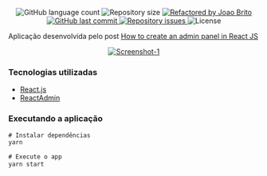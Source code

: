 <p align="center">
  <img alt="GitHub language count" src="https://img.shields.io/github/languages/count/joaocbrito/react-admin-tutorial?color=%2304D361">

  <img alt="Repository size" src="https://img.shields.io/github/repo-size/joaocbrito/react-admin-tutorial">
	
  <a href="https://www.linkedin.com/in/joao-brito-b13418199/">
    <img alt="Refactored by Joao Brito" src="https://img.shields.io/badge/made%20by-joaocbrito-%2304D361">
  </a>

  <a href="https://github.com/joaocbrito/react-admin-tutorial/commits/master">
    <img alt="GitHub last commit" src="https://img.shields.io/github/last-commit/joaocbrito/react-admin-tutorial">
  </a>

  <a href="https://github.com/joaocbrito/react-admin-tutorial/issues">
    <img alt="Repository issues" src="https://img.shields.io/github/issues/joaocbrito/react-admin-tutorial">
  </a>

  <img alt="License" src="https://img.shields.io/badge/license-MIT-brightgreen">
</p>

Aplicação desenvolvida pelo post [How to create an admin panel in React JS ](https://dev.to/okeken/how-to-create-an-admin-panel-in-react-js-26d6)

<p align="center">
  <a href="https://i.ibb.co/9pLWKgp"><img src="https://i.ibb.co/9pLWKgp/panel.png" alt="Screenshot-1" border="0"></a>
</p>



### Tecnologias utilizadas

- [React.js](https://pt-br.reactjs.org/)
- [ReactAdmin](https://marmelab.com/react-admin/)


### Executando a aplicação

```js
# Instalar dependências
yarn

# Execute o app
yarn start
```

